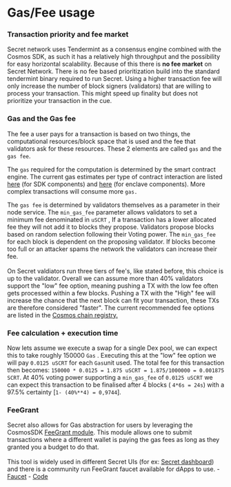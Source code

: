 # Gas/Fee usage

### **Transaction priority and fee market**&#x20;

Secret network uses Tendermint as a consensus engine combined with the Cosmos SDK, as such it has a relatively high throughput and the possibility for easy horizontal scalability. Because of this there is **no fee market** on Secret Network. There is no fee based prioritization build into the standard tendermint binary required to run Secret. Using a higher transaction fee will only increase the number of block signers (validators) that are willing to process your transaction. This might speed up finality but does not prioritize your transaction in the cue.

### Gas and the Gas fee

The fee a user pays for a transaction is based on two things, the computational resources/block space that is used and the fee that validators ask for these resources. These 2 elements are called `gas` and the `gas fee`.&#x20;

The `gas` required for the computation is determined by the smart contract engine. The current gas estimates per type of contract interaction are listed [here](https://github.com/scrtlabs/SecretNetwork/blob/master/x/compute/internal/types/gas.go#L18) (for SDK components) and [here](https://github.com/scrtlabs/SecretNetwork/blob/v1.8.0/cosmwasm/enclaves/shared/contract-engine/src/gas.rs) (for enclave components). More complex transactions will consume more `gas.`

The `gas fee` is determined by validators themselves as a parameter in their node service. The `min_gas_fee` parameter allows validators to set a minimum fee denominated in `uSCRT` , If a transaction has a lower allocated fee they will not add it to blocks they propose. Validators propose blocks based on random selection following their Voting power. The `min_gas_fee` for each block is dependent on the proposing validator. If blocks become too full or an attacker spams the network the validators can increase their fee.\
\
On Secret valdiators run three tiers of fee's, like stated before, this choice is up to the validator. Overall we can assume more than 40% validators support the "low" fee option, meaning pushing a TX with the low fee often gets processed within a few blocks. Pushing a TX with the "High" fee will increase the chance that the next block can fit your transaction, these TXs are therefore considered "faster".  The current recommended fee options are listed in the [Cosmos chain registry.](https://github.com/cosmos/chain-registry/blob/master/secretnetwork/chain.json)

### Fee calculation + execution time

Now lets assume we execute a swap for a single Dex pool, we can expect this to take roughly 150000 `Gas` . Executing this at the "low" fee option we will pay `0.0125 uSCRT` for each `Gas`unit used. The total fee for this transaction then becomes: `150000 * 0.0125 = 1.875 uSCRT = 1.875/1000000 = 0.001875 SCRT`.  At 40% voting power supporting a `min_gas_fee` of `0.0125 uSCRT` we can expect this transaction to be finalised after 4 blocks ( `4*6s = 24s`) with a 97.5% certainty \[`1- (40%**4) = 0,9744`].

### FeeGrant

Secret also allows for Gas abstraction for users by leveraging the CosmosSDK [FeeGrant module](https://docs.cosmos.network/main/modules/feegrant). This module allows one to submit transactions where a different wallet is paying the gas fees as long as they granted you a budget to do that.\
\
This tool is widely used in different Secret UIs (for ex: [Secret dashboard](https://dash.scrt.network)) and there is a community run FeeGrant faucet available for dApps to use. - [Faucet](https://faucet.secretsaturn.net/) - [Code](https://github.com/SecretSaturn/feegrant-faucet)
